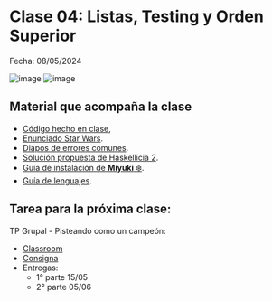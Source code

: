 # Clase 04: Listas, Testing y Orden Superior

Fecha: 08/05/2024

![image](https://github.com/user-attachments/assets/8e4ed064-0340-40ef-b4b9-c06d62c56860)
![image](https://github.com/user-attachments/assets/6c427085-3c4b-4c8c-95f0-e76dfcef30e6)

## Material que acompaña la clase

* [Código hecho en clase](https://github.com/pdepjm/2025-f-clase-orden-superior),
* [Enunciado Star Wars](https://docs.google.com/document/d/11ds2Zme9SYffUMRzZYjrYxrDxL44PWKZc08H-zx9r9A/edit?usp=sharing).
* [Diapos de errores comunes](https://docs.google.com/presentation/d/1pZb4O8wiIsWWtPXpKWy0yjakQjQHeKyfwlF_DoN1gtA/edit?usp=sharing).
* [Solución propuesta de Haskellicia 2](https://github.com/pdepjm/2025-f-haskelicia-2-solucion/blob/main/src/Library.hs).
* [Guía de instalación de **Miyuki** ❄️](https://github.com/flbulgarelli/miyuki/wiki/Instalaci%C3%B3n).
* [Guía de lenguajes](https://docs.google.com/document/d/e/2PACX-1vTlLkakSbp6ubcIq00PU4-Z96tg8CUSc8bO793_uftmiGjfkSn7Ug-F_y0-ieIWG6aWfuoHLJrRL8Fd/pub).

## Tarea para la próxima clase:

TP Grupal - Pisteando como un campeón:
* [Classroom](https://classroom.github.com/a/03Dhzhwi)
* [Consigna](https://docs.google.com/document/d/1KFpqK-7iY1UHnfymXrihNH7P8B9WymdiyIlS6JYDM7M/edit?usp=sharing)
* Entregas:
  * 1° parte 15/05
  * 2° parte 05/06
